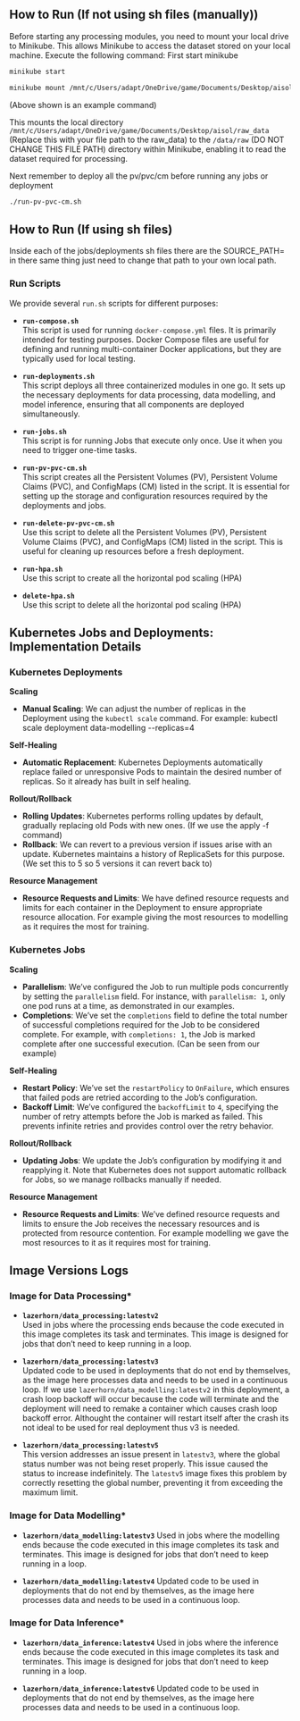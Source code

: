 ## **How to Run (If not using sh files (manually))**

Before starting any processing modules, you need to mount your local drive to Minikube. This allows Minikube to access the dataset stored on your local machine. Execute the following command:
First start minikube

```bash
minikube start
```

```bash
minikube mount /mnt/c/Users/adapt/OneDrive/game/Documents/Desktop/aisol/raw_data:/data/raw
```
(Above shown is an example command)

This mounts the local directory `/mnt/c/Users/adapt/OneDrive/game/Documents/Desktop/aisol/raw_data` (Replace this with your file path to the raw_data) to the
`/data/raw` (DO NOT CHANGE THIS FILE PATH) directory within Minikube, enabling it to read the dataset required for processing.

Next remember to deploy all the pv/pvc/cm before running any jobs or deployment
```bash
./run-pv-pvc-cm.sh
```

## **How to Run (If using sh files)**

Inside each of the jobs/deployments sh files there are the SOURCE_PATH= in there same thing just need to change that path to your own local path.

### **Run Scripts**

We provide several `run.sh` scripts for different purposes:

- **`run-compose.sh`**  
  This script is used for running `docker-compose.yml` files. It is primarily intended for testing purposes. Docker Compose files are useful for defining and running multi-container Docker applications, but they are typically used for local testing.

- **`run-deployments.sh`**  
  This script deploys all three containerized modules in one go. It sets up the necessary deployments for data processing, data modelling, and model inference, ensuring that all components are deployed simultaneously. 

- **`run-jobs.sh`**  
  This script is for running Jobs that execute only once. Use it when you need to trigger one-time tasks.

- **`run-pv-pvc-cm.sh`**  
  This script creates all the Persistent Volumes (PV), Persistent Volume Claims (PVC), and ConfigMaps (CM) listed in the script. It is essential for setting up the storage and configuration resources required by the deployments and jobs.

- **`run-delete-pv-pvc-cm.sh`**  
  Use this script to delete all the Persistent Volumes (PV), Persistent Volume Claims (PVC), and ConfigMaps (CM) listed in the script. This is useful for cleaning up resources before a fresh deployment.

- **`run-hpa.sh`**  
  Use this script to create all the horizontal pod scaling (HPA)

- **`delete-hpa.sh`**  
  Use this script to delete all the horizontal pod scaling (HPA)

## **Kubernetes Jobs and Deployments: Implementation Details**

### **Kubernetes Deployments**
**Scaling**
- **Manual Scaling**: We can adjust the number of replicas in the Deployment using the `kubectl scale` command. For example:
  kubectl scale deployment data-modelling --replicas=4

**Self-Healing**
- **Automatic Replacement**: Kubernetes Deployments automatically replace failed or unresponsive Pods to maintain the desired number of replicas. So it already has built in self healing.

**Rollout/Rollback**
- **Rolling Updates**: Kubernetes performs rolling updates by default, gradually replacing old Pods with new ones. (If we use the apply -f command)
- **Rollback**: We can revert to a previous version if issues arise with an update. Kubernetes maintains a history of ReplicaSets for this purpose. (We set this to 5 so 5 versions it can revert back to)

**Resource Management**
- **Resource Requests and Limits**: We have defined resource requests and limits for each container in the Deployment to ensure appropriate resource allocation. For example giving the most resources to modelling as it requires the most for training.

### **Kubernetes Jobs**
**Scaling**
- **Parallelism**: We’ve configured the Job to run multiple pods concurrently by setting the `parallelism` field. For instance, with `parallelism: 1`, only one pod runs at a time, as demonstrated in our examples.
- **Completions**: We’ve set the `completions` field to define the total number of successful completions required for the Job to be considered complete. For example, with `completions: 1`, the Job is marked complete after one successful execution. (Can be seen from our example)

**Self-Healing**
- **Restart Policy**: We’ve set the `restartPolicy` to `OnFailure`, which ensures that failed pods are retried according to the Job’s configuration.
- **Backoff Limit**: We’ve configured the `backoffLimit` to `4`, specifying the number of retry attempts before the Job is marked as failed. This prevents infinite retries and provides control over the retry behavior.

**Rollout/Rollback**
- **Updating Jobs**: We update the Job’s configuration by modifying it and reapplying it. Note that Kubernetes does not support automatic rollback for Jobs, so we manage rollbacks manually if needed.

**Resource Management**
- **Resource Requests and Limits**: We’ve defined resource requests and limits to ensure the Job receives the necessary resources and is protected from resource contention. For example modelling we gave the most resources to it as it requires most for training.


## **Image Versions Logs**
### **Image for Data Processing***
- **`lazerhorn/data_processing:latestv2`**  
  Used in jobs where the processing ends because the code executed in this image completes its task and terminates. This image is designed for jobs that don’t need to keep running in a loop.

- **`lazerhorn/data_processing:latestv3`**  
  Updated code to be used in deployments that do not end by themselves, as the image here processes data and needs to be used in a continuous loop. If we use `lazerhorn/data_modelling:latestv2` in this deployment, a crash loop backoff will occur because the code will terminate and the deployment will need to remake a container which causes crash loop backoff error. Althought the container will restart itself after the crash its not ideal to be used for real deployment thus v3 is needed.

- **`lazerhorn/data_processing:latestv5`**  
  This version addresses an issue present in `latestv3`, where the global status number was not being reset properly. This issue caused the status to increase indefinitely. The `latestv5` image fixes this problem by correctly resetting the global number, preventing it from exceeding the maximum limit.

### **Image for Data Modelling***
- **`lazerhorn/data_modelling:latestv3`**
Used in jobs where the modelling ends because the code executed in this image completes its task and terminates. 
This image is designed for jobs that don’t need to keep running in a loop.

- **`lazerhorn/data_modelling:latestv4`**
Updated code to be used in deployments that do not end by themselves, as the image here processes data and needs to be used in a continuous loop.

### **Image for Data Inference***
- **`lazerhorn/data_inference:latestv4`**
Used in jobs where the inference ends because the code executed in this image completes its task and terminates. 
This image is designed for jobs that don’t need to keep running in a loop.

- **`lazerhorn/data_inference:latestv6`**
Updated code to be used in deployments that do not end by themselves, as the image here processes data and needs to be used in a continuous loop.